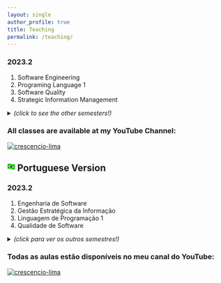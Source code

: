 ```yaml
---
layout: single
author_profile: true
title: Teaching
permalink: /teaching/
---
```


### 2023.2
1. Software Engineering
1. Programing Language 1
1. Software Quality
1. Strategic Information Management

<details>
  <summary>
    <i>(click to see the other semesters!)</i> 
  </summary>
  <br/>
  <b>2023.1</b>
    <ol>
      <li>Software Engineering</li>
      <li>Programming Language 1</li>
      <li>Software Quality</li>
    </ol>
  <br/>
  <b>2022.2</b>
    <ol>
      <li>Software Engineering</li>
      <li>Programming Language 1</li>
      <li>Software Quality</li>
    </ol>
  <br/>
  <b>2022.1</b>
    <ol>
      <li>Software Engineering</li>
      <li>Programming Language 1</li>
      <li>Software Quality</li>
    </ol>
  <br/>
  <b>2021.2</b>
    <ol>
      <li>Software Engineering</li>
      <li>Programming Language 1</li>
      <li>Software Quality</li>
    </ol>
  <br/>
  <b>2021.1</b>
    <ol>
      <li>Software Engineering</li>
      <li>Programming Language 1</li>
      <li>Software Quality</li>
    </ol>
  <br/>
  <b>2020.2</b>
    <ol>
      <li>Software Engineering</li>
      <li>Programming Language 1</li>
      <li>Software Quality</li>
    </ol>
  <br/>
  <b>2020.1</b>
    <ol>
      <li>Digital Games</li>
      <li>Software Engineering</li>
      <li>Programming Language 1</li>
      <li>Agile Web Systems Development Process (PGDW)</li>
    </ol>
  <br/>
  <b>2019.2</b>
    <ol>
      <li>Systems Management and Assessment</li>
      <li>Human-Machine Interface</li>
      <li>Programming Language 1</li>
      <li>Analysis and Design of Web Systems (PGDW)</li>
    </ol>
  <br/>
  <b>2019.1</b>
    <ol>
      <li>Systems Management and Assessment</li>
      <li>Human-Machine Interface</li>
      <li>Programming Language 1</li>
    </ol>
  <br/>
  <b>2015.2</b>
    <ol>
      <li>Software Engineering</li>
      <li>Programming Language 1</li>
      <li>Systems Management and Assessment</li>
    </ol>
  <br/>
  <b>2015.1</b>
    <ol>
      <li>E-Commerce</li>
      <li>Software Engineering</li>
    </ol>
  <br/>
  <b>2014.2</b>
    <ol>
      <li>E-Commerce</li>
      <li>Programming Language 1</li>
    </ol>
  <br/>
  <b>2014.1</b>
    <ol>
      <li>E-Commerce</li>
      <li>Programming Language 1</li>
    </ol>
  <br/>
  <b>2013.2</b>
    <ol>
      <li>E-Commerce</li>
      <li>Software Engineering</li>
      <li>Systems Security</li>
    </ol>
  <br/>
  <b>2013.1</b>
    <ol>
      <li>E-Commerce</li>
      <li>Software Engineering</li>
      <li>Programming Language 1</li>
      <li>Operating Systems</li>
    </ol>
  <br/>
  <b>2012.2</b>
    <ol>
      <li>Systems Security</li>
      <li>Programming Techniques</li>
      <li>Programming Language 1</li>
      <li>Operating Systems</li>
    </ol>
  <br/>
  <b>2011.2</b>
    <ol>
      <li>Computer Elements</li>
      <li>Tecnology Applied to EAD</li>
    </ol>
  <br/>
  <b>2011.1</b>
    <ol>
      <li>Database</li>
      <li>Database Projects</li>
      <li>Information Systems Security</li>
      <li>Theory of Computing</li>
    </ol>
  <br/>
  <b>2010.2</b>
    <ol>
      <li>Database</li>
      <li>Database Projects</li>
      <li>Information Systems Security</li>
      <li>Theory of Computing</li>
    </ol>
  <br/>
  <b>2010.1</b>
    <ol>
      <li>Educational Games</li>
      <li>Programming Language 2</li>
    </ol>

<!--  ### 2021.2
  1. Software Engineering
  1. Programing Language 1
  1. Software Quality 

  ### 2021.1
  1. Software Engineering
  1. Programing Language 1
  1. Software Quality

  ### 2020.2 
  1. Software Engineering
  1. Programing Language 1
  1. Software Quality

  ### 2020.1
  1. Software Engineering
  1. Digital Games
  1. Programming Language 1
  1. Agile Web Systems Development Process (PGDW)

  ### 2019.2
  1. Systems Management and Assessment
  1. Human-Machine Interface
  1. Programming Language 1
  1. Analysis and Design of Web Systems (PGDW)

  ### 2019.1
  1. Systems Management and Assessment
  1. Human-Machine Interface
  1. Programming Language 1

  ### 2015.2
  1. Software Engineering
  1. Programming Language 1
  1. Systems Management and Assessment

  ### 2015.1
  1. E-Commerce
  1. Software Engineering

  ### 2014.2
  1. E-Commerce
  1. Programming Language 1

  ### 2014.1 
  1. E-Commerce
  1. Programming Language 1

  ### 2013.2
  1. E-Commerce
  1. Programming Language 1
  1. Systems Security

  ### 2013.1
  1. E-Commerce
  1. Software Engineering
  1. Programming Language 1
  1. Operational systems

  ### 2012.2
  1. Systems Security
  1. Programming Techniques
  1. Programming Language 1
  1. Operational systems

  ### 2011.2
  1. Computer Elements
  1. Technology Applied to EAD

  ### 2011.1
  1. Database
  1. Database Project
  1. Information Systems Security
  1. Theory of Computing

  ### 2010.2
  1. Database
  1. Database Project
  1. Information Systems Security
  1. Theory of Computing

  ### 2010.1
  1. Educational Games
  1. Programming Language 2 -->


</details>

### All classes are available at my YouTube Channel:
[![crescencio-lima](https://img.shields.io/badge/crescencio--lima-channel-green?colorA=ef5350&colorB=d32f2f&style=for-the-badge)](https://www.youtube.com/c/CrescencioLima/)

## <img src="/images/br_flag.png" alt="Portuguese version" style="height: 18px; width:18px;"/> Portuguese Version 

### 2023.2
1. Engenharia de Software
1. Gestão Estratégica da Informação
1. Linguagem de Programação 1
1. Qualidade de Software

<details>
  <summary> <b> </b> <i>(click para ver os outros semestres!)</i> </summary>
  <br/>
  <b>2023.1</b>
    <ol>
      <li>Engenharia de Software</li>
      <li>Linguagem de Programação 1</li>
      <li>Qualidade de Software</li>
    </ol>
  <br/>
  <b>2022.2</b>
    <ol>
      <li>Engenharia de Software</li>
      <li>Linguagem de Programação 1</li>
      <li>Qualidade de Software</li>
    </ol>
  <br/>
  <b>2022.1</b>
    <ol>
      <li>Engenharia de Software</li>
      <li>Linguagem de Programação 1</li>
      <li>Qualidade de Software</li>
    </ol>
  <br/>
  <b>2021.2</b>
    <ol>
      <li>Engenharia de Software</li>
      <li>Linguagem de Programação 1</li>
      <li>Qualidade de Software</li>
    </ol>
  <br/>
  <b>2021.1</b>
    <ol>
      <li>Engenharia de Software</li>
      <li>Linguagem de Programação 1</li>
      <li>Qualidade de Software</li>
    </ol>
  <br/>
  <b>2020.2</b>
    <ol>
      <li>Engenharia de Software</li>
      <li>Linguagem de Programação 1</li>
      <li>Qualidade de Software</li>
    </ol>
  <br/>
  <b>2020.1</b>
    <ol>
      <li>Engenharia de Software</li>
      <li>Jogos Digitais</li>
      <li>Linguagem de Programação 1</li>
      <li>Processo de Desenvolvimento Ágil de Sistemas Web (PGDW)</li>
    </ol>
  <br/>
  <b>2019.2</b>
    <ol>
      <li>Gestão e Avaliação de Sistemas</li>
      <li>Interface Homem-Máquina</li>
      <li>Linguagem de Programação 1</li>
      <li>Analysis and Design of Web Systems (PGDW)</li>
    </ol>
  <br/>
  <b>2019.1</b>
    <ol>
      <li>Gestão e Avaliação de Sistemas</li>
      <li>Interface Homem-Máquina</li>
      <li>Linguagem de Programação 1</li>
    </ol>
  <br/>
  <b>2015.2</b>
    <ol>
      <li>Software Engineering</li>
      <li>Linguagem de Programação 1</li>
      <li>Gestão e Avaliação de Sistemas</li>
    </ol>
  <br/>
  <b>2015.1</b>
    <ol>
      <li>Comércio Eletrônico</li>
      <li>Engenharia de Software</li>
    </ol>
  <br/>
  <b>2014.2</b>
    <ol>
      <li>Comércio Eletrônico</li>
      <li>Linguagem de Programação 1</li>
    </ol>
  <br/>
  <b>2014.1</b>
    <ol>
      <li>Comércio Eletrônico</li>
      <li>Linguagem de Programação 1</li>
    </ol>
  <br/>
  <b>2013.2</b>
    <ol>
      <li>Comércio Eletrônico</li>
      <li>Engenharia de Software</li>
      <li>Segurança de Sistemas</li>    
    </ol>
  <br/>
  <b>2013.1</b>
    <ol>
      <li>Comércio Eletrônico</li>
      <li>Engenharia de Software</li>
      <li>Linguagem de Programação 1</li>
      <li>Sistemas Operacionais</li>
    </ol>
  <br/>
  <b>2012.2</b>
    <ol>
      <li>Segurança de Sistemas</li>
      <li>Técnicas de Programação</li>
      <li>Linguagem de Programação 1</li>
      <li>Sistemas Operacionais</li>
    </ol>
  <br/>
  <b>2011.2</b>
    <ol>
      <li>Elementos Computacionais</li>
      <li>Tecnologia Aplicada a EAD</li>
    </ol>
  <br/>
  <b>2011.1</b>
    <ol>
      <li>Banco de Dados</li>
      <li>Projeto de Banco de Dados</li>
      <li>Segurança em Sistemas de Informação</li>
      <li>Teoria da Computação</li>
    </ol>
  <br/>
  <b>2010.2</b>
    <ol>
      <li>Banco de Dados</li>
      <li>Projeto de Banco de Dados</li>
      <li>Segurança em Sistemas de Informação</li>
      <li>Teoria da Computação</li>
    </ol>
  <br/>
  <b>2010.1</b>
    <ol>
      <li>Jogos Educacionais</li>
      <li>Linguagem de Programação 2</li>
    </ol>

  <!-- ### 2021.2
  1. Engenharia de Software
  1. Linguagem de Programação 1
  1. Qualidade de Software

  ### 2021.1
  1. Engenharia de Software
  1. Linguagem de Programação 1
  1. Qualidade de Software

  ### 2020.2 
  1. Engenharia de Software
  1. Linguagem de Programação 1
  1. Qualidade de Software

  ### 2020.1
  1. Engenharia de Software
  1. Jogos Digitais
  1. Linguagem de Programação 1
  1. Processo de Desenvolvimento Ágil de Sistemas Web (PGDW)

  ### 2019.2
  1. Gestão e Avaliação de Sistemas
  1. Interface Homem-Máquina
  1. Linguagem de Programação 1
  1. Análise e Projeto de Sistemas Web (Posweb)

  ### 2019.1
  1. Gestão e Avaliação de Sistemas
  1. Interface Homem-Máquina
  1. Linguagem de Programação 1

  ### 2015.2
  1. Engenharia de Software
  1. Linguagem de Programação 1
  1. Sistemas de Apoio a Decisão

  ### 2015.1
  1. Comércio Eletrônico
  1. Engenharia de Software

  ### 2014.2
  1. Comércio Eletrônico
  1. Linguagem de Programação 1

  ### 2014.1 
  1. Comércio Eletrônico
  1. Linguagem de Programação 1

  ### 2013.2
  1. Comércio Eletrônico
  1. Linguagem de Programação 1
  1. Segurança de Sistemas

  ### 2013.1
  1. Comércio Eletrônico
  1. Engenharia de Software
  1. Linguagem de Programação 1
  1. Sistemas Operacionais

  ### 2012.2
  1. Segurança de Sistemas
  1. Técnicas de Programação
  1. Linguagem de Programação 1
  1. Sistemas Operacionais

  ### 2011.2
  1. Elementos de Informática
  1. Tecnologia Aplicada a EAD

  ### 2011.1
  1. Banco de Dados
  1. Projeto de Banco de Dados
  1. Segurança em Sistemas de Informação
  1. Teoria da Computação

  ### 2010.2
  1. Banco de Dados
  1. Projeto de Banco de Dados
  1. Segurança em Sistemas de Informação
  1. Teoria da Computação

  ### 2010.1
  1. Jogos Educacionais
  1. Linguagem de Programação 2 -->

</details>

### Todas as aulas estão disponíveis no meu canal do YouTube:
[![crescencio-lima](https://img.shields.io/badge/crescencio--lima-channel-green?colorA=ef5350&colorB=d32f2f&style=for-the-badge)](https://www.youtube.com/c/CrescencioLima/)
